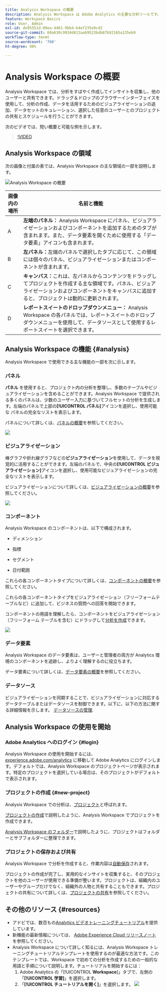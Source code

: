 ```yaml
---
title: Analysis Workspace の概要
description: Analysis Workspace は Adobe Analytics の主要な分析ツールです。パネル、テーブル、ビジュアライゼーション、その他のコンポーネントを使用して、データを有効に活用したり、データセットをキュレーションしたり、プロジェクトを他のユーザーとの間で共有およびスケジュールしたりできます。
feature: Workspace Basics
role: User, Admin
exl-id: de95551d-09ea-4461-9bb4-b4ef235e9cd2
source-git-commit: 60a630c9934d613aa69523bdb87b92165a135eb9
workflow-type: tm+mt
source-wordcount: '760'
ht-degree: 98%

---
```


# Analysis Workspace の概要

Analysis Workspace では、分析をすばやく作成してインサイトを収集し、他のユーザーと共有できます。ドラッグ＆ドロップのブラウザーインターフェイスを使用して、分析の作成、データを活用するためのビジュアライゼーションの追加、データセットのキュレーション、選択した任意のユーザーとのプロジェクトの共有とスケジュールを行うことができます。

次のビデオでは、短い概要と可能な例を示します。

>[!VIDEO](https://video.tv.adobe.com/v/26266/?quality=12)

## Analysis Workspace の領域

次の画像と付属の表では、Analysis Workspace の主な領域の一部を説明します。

![Analysis Workspace の概要](assets/analysis-workspace-overvew.png)

| 画像内の場所 | 名前と機能 |
|---------|----------|
| A | **左端のパネル：** Analysis Workspace にパネル、ビジュアライゼーションおよびコンポーネントを追加するためのタブが含まれます。また、データ要素を開くために使用する「データ要素」アイコンも含まれます。 |
| B | **左パネル：**&#x200B;左端のパネルで選択したタブに応じて、この領域には個々のパネル、ビジュアライゼーションまたはコンポーネントが含まれます。 |
| C | **キャンバス：**&#x200B;これは、左パネルからコンテンツをドラッグしてプロジェクトを作成する主な領域です。パネル、ビジュアライゼーションおよびコンポーネントをキャンバスに追加すると、プロジェクトは動的に更新されます。 |
| D | **レポートスイートのドロップダウンメニュー：** Analysis Workspace の各パネルでは、レポートスイートのドロップダウンメニューを使用して、データソースとして使用するレポートスイートを選択できます。 |

## Analysis Workspace の機能 {#analysis}

Analysis Workspace で使用できる主な機能の一部を次に示します。

### パネル

**パネル** を使用すると、プロジェクト内の分析を整理し、多数のテーブルやビジュアライゼーションを含めることができます。Analysis Workspace で提供される多くのパネルは、少数のユーザー入力に基づいてフルセットの分析を生成します。左端のパネルで上部の&#x200B;**[!UICONTROL パネル]**&#x200B;アイコンを選択し、使用可能な パネルの完全なリストを表示します。

パネルについて詳しくは、[パネルの概要](https://experienceleague.adobe.com/docs/analytics/analyze/analysis-workspace/panels/panels.html?lang=ja)を参照してください。

![](assets/build-panels.png)

### ビジュアライゼーション

棒グラフや折れ線グラフなどの&#x200B;**ビジュアライゼーション**&#x200B;を使用して、データを視覚的に活用することができます。左端のパネルで、中央の&#x200B;**[!UICONTROL ビジュアライゼーション]**&#x200B;アイコンを選択し、使用可能なビジュアライゼーションの完全なリストを表示します。

ビジュアライゼーションについて詳しくは、[ビジュアライゼーションの概要](https://experienceleague.adobe.com/docs/analytics/analyze/analysis-workspace/visualizations/freeform-analysis-visualizations.html?lang=ja)を参照してください。

![](assets/build-visualizations.png)

### コンポーネント

Analysis Workspace のコンポーネントは、以下で構成されます。

* ディメンション

* 指標

* セグメント

* 日付範囲

これらの各コンポーネントタイプについて詳しくは、[コンポーネントの概要](/help/analyze/analysis-workspace/components/analysis-workspace-components.md)を参照してください。

これらの各コンポーネントタイプをビジュアライゼーション（フリーフォームテーブルなど）に追加して、ビジネスの質問への回答を開始できます。

コンポーネントの用語を理解したら、コンポーネントをビジュアライゼーション（フリーフォーム テーブルを含む）にドラッグして[分析を作成](/help/analyze/analysis-workspace/build-workspace-project/freeform-overview.md)できます。

![](assets/build-components.png)

### データ要素

Analysis Workspace のデータ要素は、ユーザーと管理者の両方が Analytics 環境のコンポーネントを追跡し、よりよく理解するのに役立ちます。

データ要素について詳しくは、[データ要素の概要](/help/analyze/analysis-workspace/components/data-dictionary/data-dictionary-overview.md)を参照してください。

### データソース

ビジュアライゼーションを同期することで、ビジュアライゼーションに対応するデータテーブルまたはデータソースを制御できます。以下に、以下の方法に関する詳細情報を示します。 [データソースの管理](/help/analyze/analysis-workspace/visualizations/t-sync-visualization.md).

## Analysis Workspace の使用を開始

### Adobe Analytics へのログイン {#login}

Analysis Workspace の使用を開始するには、[experience.adobe.com/analytics](https://experience.adobe.com/analytics) に移動して Adobe Analytics にログインします。デフォルトでは、Analysis Workspace のプロジェクトページが表示されます。特定のプロジェクトを選択している場合は、そのプロジェクトがデフォルトで表示されます。

### プロジェクトの作成 {#new-project}

Analysis Workspace での分析は、[プロジェクト](/help/analyze/analysis-workspace/build-workspace-project/freeform-overview.md)と呼ばれます。

[プロジェクトの作成](/help/analyze/analysis-workspace/build-workspace-project/create-projects.md)で説明したように、Analysis Workspace でプロジェクトを作成できます。

[Analysis Workspace のフォルダー](/help/analyze/analysis-workspace/build-workspace-project/workspace-folders/about-folders.md)で説明したように、プロジェクトはフォルダーとサブフォルダーに整理できます。

### プロジェクトの保存および共有

Analysis Workspace で分析を作成すると、作業内容は[自動保存](/help/analyze/analysis-workspace/build-workspace-project/save-projects.md)されます。

プロジェクトの作成が完了し、実用的なインサイトを収集すると、そのプロジェクトを他のユーザーが使用できる準備が整います。プロジェクトは、組織内のユーザーやグループだけでなく、組織外の人物と共有することもできます。プロジェクトの共有について詳しくは、[プロジェクトの共有](/help/analyze/analysis-workspace/curate-share/share-projects.md)を参照してください。

## その他のリソース {#resources}

* アドビでは、数百もの[Analytics ビデオトレーニングチュートリアル](https://experienceleague.adobe.com/docs/analytics-learn/tutorials/overview.html?lang=ja)を提供しています。
* 新機能の最新情報については、 [Adobe Experience Cloud リリースノート](https://experienceleague.adobe.com/docs/release-notes/experience-cloud/current.html?lang=ja#analytics) を参照してください。
* Analysis Workspace について詳しく知るには、Analysis Workspace トレーニングチュートリアルテンプレートを使用するのが最適な方法です。このテンプレートでは、Workspace で初めての分析を作成するための一般的な用語と手順について説明します。チュートリアルを開始するには：
   1. Adobe Analytics の「[!UICONTROL **Workspace**]」タブで、左側の「**[!UICONTROL 学習]**」を選択します。
   1. 「**[!UICONTROL チュートリアルを開く]**」を選択します。
      ![](assets/training-tutorial.png)


